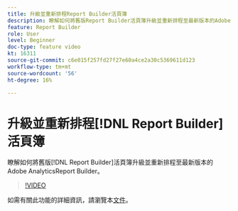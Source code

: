 ```yaml
---
title: 升級並重新排程Report Builder活頁簿
description: 瞭解如何將舊版Report Builder活頁簿升級並重新排程至最新版本的Adobe AnalyticsReport Builder。
feature: Report Builder
role: User
level: Beginner
doc-type: feature video
kt: 16311
source-git-commit: c6e015f257fd27f27e60a4ce2a30c5369611d123
workflow-type: tm+mt
source-wordcount: '56'
ht-degree: 16%

---
```


# 升級並重新排程[!DNL Report Builder]活頁簿

瞭解如何將舊版[!DNL Report Builder]活頁簿升級並重新排程至最新版本的Adobe AnalyticsReport Builder。

>[!VIDEO](https://video.tv.adobe.com/v/3434957/?quality=12&learn=on)

如需有關此功能的詳細資訊，請瀏覽本[文件](https://experienceleague.adobe.com/en/docs/analytics/analyze/report-builder/home)。
